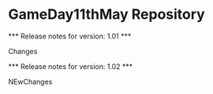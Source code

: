 # GameDay11thMay Repository

*** Release notes for version: 1.01 ***

Changes

*** Release notes for version: 1.02 ***

NEwChanges